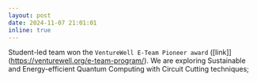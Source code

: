 ```yaml
---
layout: post
date: 2024-11-07 21:01:01
inline: true
---
```


Student-led team won the `VentureWell E-Team Pioneer award` ([link]](https://venturewell.org/e-team-program/). We are exploring Sustainable and Energy-efficient Quantum Computing with Circuit Cutting techniques; 
